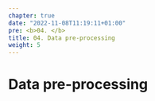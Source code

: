 ```yaml
---
chapter: true
date: "2022-11-08T11:19:11+01:00"
pre: <b>04. </b>
title: 04. Data pre-processing
weight: 5
---
```


# Data pre-processing
